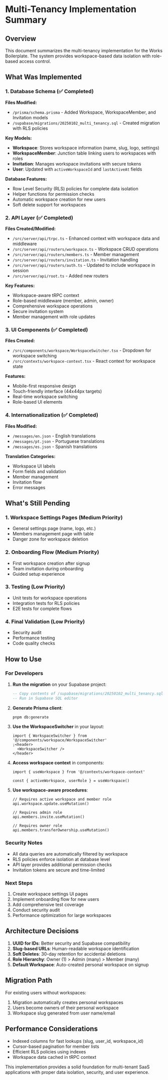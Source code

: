 # Multi-Tenancy Implementation Summary

## Overview

This document summarizes the multi-tenancy implementation for the Works
Boilerplate. The system provides workspace-based data isolation with role-based
access control.

## What Was Implemented

### 1. Database Schema (✅ Completed)

**Files Modified:**

- `/prisma/schema.prisma` - Added Workspace, WorkspaceMember, and Invitation
  models
- `/supabase/migrations/20250102_multi_tenancy.sql` - Created migration with RLS
  policies

**Key Models:**

- **Workspace**: Stores workspace information (name, slug, logo, settings)
- **WorkspaceMember**: Junction table linking users to workspaces with roles
- **Invitation**: Manages workspace invitations with secure tokens
- **User**: Updated with `activeWorkspaceId` and `lastActiveAt` fields

**Database Features:**

- Row Level Security (RLS) policies for complete data isolation
- Helper functions for permission checks
- Automatic workspace creation for new users
- Soft delete support for workspaces

### 2. API Layer (✅ Completed)

**Files Created/Modified:**

- `/src/server/api/trpc.ts` - Enhanced context with workspace data and
  middleware
- `/src/server/api/routers/workspace.ts` - Workspace CRUD operations
- `/src/server/api/routers/members.ts` - Member management
- `/src/server/api/routers/invitation.ts` - Invitation handling
- `/src/server/api/routers/auth.ts` - Updated to include workspace in session
- `/src/server/api/root.ts` - Added new routers

**Key Features:**

- Workspace-aware tRPC context
- Role-based middleware (member, admin, owner)
- Comprehensive workspace operations
- Secure invitation system
- Member management with role updates

### 3. UI Components (✅ Completed)

**Files Created:**

- `/src/components/workspace/WorkspaceSwitcher.tsx` - Dropdown for workspace
  switching
- `/src/contexts/workspace-context.tsx` - React context for workspace state

**Features:**

- Mobile-first responsive design
- Touch-friendly interface (44x44px targets)
- Real-time workspace switching
- Role-based UI elements

### 4. Internationalization (✅ Completed)

**Files Modified:**

- `/messages/en.json` - English translations
- `/messages/pt.json` - Portuguese translations
- `/messages/es.json` - Spanish translations

**Translation Categories:**

- Workspace UI labels
- Form fields and validation
- Member management
- Invitation flow
- Error messages

## What's Still Pending

### 1. Workspace Settings Pages (Medium Priority)

- General settings page (name, logo, etc.)
- Members management page with table
- Danger zone for workspace deletion

### 2. Onboarding Flow (Medium Priority)

- First workspace creation after signup
- Team invitation during onboarding
- Guided setup experience

### 3. Testing (Low Priority)

- Unit tests for workspace operations
- Integration tests for RLS policies
- E2E tests for complete flows

### 4. Final Validation (Low Priority)

- Security audit
- Performance testing
- Code quality checks

## How to Use

### For Developers

1. **Run the migration** on your Supabase project:

   ```sql
   -- Copy contents of /supabase/migrations/20250102_multi_tenancy.sql
   -- Run in Supabase SQL editor
   ```

2. **Generate Prisma client**:

   ```bash
   pnpm db:generate
   ```

3. **Use the WorkspaceSwitcher** in your layout:

   ```tsx
   import { WorkspaceSwitcher } from '@/components/workspace/WorkspaceSwitcher'
   ;<header>
     <WorkspaceSwitcher />
   </header>
   ```

4. **Access workspace context** in components:

   ```tsx
   import { useWorkspace } from '@/contexts/workspace-context'

   const { activeWorkspace, userRole } = useWorkspace()
   ```

5. **Use workspace-aware procedures**:

   ```tsx
   // Requires active workspace and member role
   api.workspace.update.useMutation()

   // Requires admin role
   api.members.invite.useMutation()

   // Requires owner role
   api.members.transferOwnership.useMutation()
   ```

### Security Notes

- All data queries are automatically filtered by workspace
- RLS policies enforce isolation at database level
- API layer provides additional permission checks
- Invitation tokens are secure and time-limited

### Next Steps

1. Create workspace settings UI pages
2. Implement onboarding flow for new users
3. Add comprehensive test coverage
4. Conduct security audit
5. Performance optimization for large workspaces

## Architecture Decisions

1. **UUID for IDs**: Better security and Supabase compatibility
2. **Slug-based URLs**: Human-readable workspace identification
3. **Soft Deletes**: 30-day retention for accidental deletions
4. **Role Hierarchy**: Owner (1) > Admin (many) > Member (many)
5. **Default Workspace**: Auto-created personal workspace on signup

## Migration Path

For existing users without workspaces:

1. Migration automatically creates personal workspaces
2. Users become owners of their personal workspace
3. Workspace slug generated from user name/email

## Performance Considerations

- Indexed columns for fast lookups (slug, user_id, workspace_id)
- Cursor-based pagination for member lists
- Efficient RLS policies using indexes
- Workspace data cached in tRPC context

This implementation provides a solid foundation for multi-tenant SaaS
applications with proper data isolation, security, and user experience.
